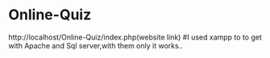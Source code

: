 # Online-Quiz
http://localhost/Online-Quiz/index.php(website link)
#I used xampp to to get with Apache and Sql server,with them only it works..
